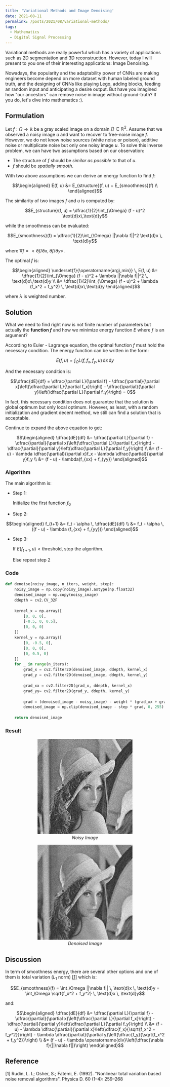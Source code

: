 ```yaml
---
title: 'Variational Methods and Image Denoising'
date: 2021-08-11
permalink: /posts/2021/08/variational-methods/
tags:
  - Mathematics
  - Digital Signal Processing
---
```


Variational methods are really powerful which has a variety of applications such as 2D segmentation and 3D reconstruction. However, today I will present to you one of their interesting applications: Image Denoising.

Nowadays, the popularity and the adaptability power of CNNs are making engineers become depend on more dataset with human labeled ground truth, and the designing of CNNs like playing Lego, adding blocks, feeding an random input and anticipating a desire output. But have you imagined how "our ancestors" can remove noise in image without ground-truth? If you do, let's dive into mathematics :).


## Formulation

Let $f: \Omega \rightarrow \mathbb{R}$ be a gray scaled image on a domain $\Omega \in \mathbb{R}^2$. Assume that we observed a noisy image $u$ and want to recover to free-noise image $f$. However, we do not know noise sources (white noise or poison), additive noise or multiplicate noise but only one noisy image $u$. To solve this inverse problem, we can have two assumptions based on our observation:

* The structure of $f$ should be *similar as possible* to that of $u$.
* $f$ should be *spatially smooth*.

With two above assumptions we can derive an energy function to find $f$:

$$\begin{aligned}
  E(f, u) &= E_{structure}(f, u) + E_{smoothness}(f) \\
\end{aligned}$$

The similarity of two images $f$ and $u$ is computed by:

$$E_{structure}(f, u) = \dfrac{1}{2}\int_{\Omega} (f - u)^2 \text{d}x\,\text{d}y$$

while the smoothness can be evaluated:

$$E_{smoothness}(f) = \dfrac{1}{2}\int_{\Omega} ||\nabla f||^2 \text{d}x \, \text{d}y$$

where $\nabla f = <\partial f/\partial x, \partial f/ \partial y>$.

The optimal $f$ is:

$$\begin{aligned}
  \underset{f}{\operatorname{arg\,min}} \, E(f, u) &= \dfrac{1}{2}\int_{\Omega} (f - u)^2 + \lambda ||\nabla f||^2 \, \text{d}x\,\text{d}y \\
  &= \dfrac{1}{2}\int_{\Omega} (f - u)^2 + \lambda (f_x^2 + f_y^2) \, \text{d}x\,\text{d}y
\end{aligned}$$

where $\lambda$ is weighted number.

## Solution

What we need to find right now is not finite number of parameters but actually the **function $f$** and how we minimize energy function $E$ where $f$ is an argument?

According to Euler - Lagrange equation, the optimal function $f$ must hold the necessary condition. The energy function can be written in the form:

$$E(f, u) = \int_{\Omega}L(f, f_x, f_y,u) \, \text{d}x \, \text{d}y$$

And the necessary condition is:

$$\dfrac{dE}{df} = \dfrac{\partial L}{\partial f} - \dfrac{\partial}{\partial x}\left(\dfrac{\partial L}{\partial f_x}\right) - \dfrac{\partial}{\partial y}\left(\dfrac{\partial L}{\partial f_y}\right) = 0$$

In fact, this necessary condition does not guarantee that the solution is global optimum but only local optimum. However, as least, with a random initialization and gradient decent method, we still can find a solution that is acceptable.

Continue to expand the above equation to get:

$$\begin{aligned}
  \dfrac{dE}{df} &= \dfrac{\partial L}{\partial f} - \dfrac{\partial}{\partial x}\left(\dfrac{\partial L}{\partial f_x}\right) - \dfrac{\partial}{\partial y}\left(\dfrac{\partial L}{\partial f_y}\right) \\
  &= (f - u) - \lambda \dfrac{\partial}{\partial x}f_x - \lambda \dfrac{\partial}{\partial y}f_y \\
  &= (f - u) - \lambda(f_{xx} + f_{yy})
\end{aligned}$$

### Algorithm

The main algorithm is:

* Step 1:
  
  Initialize the first function $f_0$

* Step 2:
  
$$\begin{aligned}
  f_{t+1} &= f_t - \alpha \, \dfrac{dE}{df} \\
          &= f_t - \alpha \, ((f - u) - \lambda (f_{xx} + f_{yy}))
\end{aligned}$$

* Step 3:
  
  If $E(f_{t + 1}, u) < \text{threshold}$, stop the algorithm.

  Else repeat step 2

### Code

```py
def denoise(noisy_image, n_iters, weight, step):
    noisy_image = np.copy(noisy_image).astype(np.float32)
    denoised_image = np.copy(noisy_image)
    ddepth = cv2.CV_32F

    kernel_x = np.array([
        [0, 0, 0],
        [-0.5, 0, 0.5],
        [0, 0, 0]
    ])
    kernel_y = np.array([
        [0, -0.5, 0],
        [0, 0, 0],
        [0, 0.5, 0]
    ])
    for _ in range(n_iters):
        grad_x = cv2.filter2D(denoised_image, ddepth, kernel_x)
        grad_y = cv2.filter2D(denoised_image, ddepth, kernel_y)

        grad_xx = cv2.filter2D(grad_x, ddepth, kernel_x)
        grad_yy= cv2.filter2D(grad_y, ddepth, kernel_y)

        grad = (denoised_image - noisy_image) - weight * (grad_xx + grad_yy)
        denoised_image = np.clip(denoised_image - step * grad, 0, 255)

    return denoised_image
```

### Result

<p align = "center">
    <img width="300"  src="/figure/variational_methods_denoising/noisy.jpg"/>
    <br>
    <i>Noisy Image</i>
</p>

<p align = "center">
    <img width="300"  src="/figure/variational_methods_denoising/denoised.jpg"/>
    <br>
    <i>Denoised Image</i>
</p>

## Discussion

In term of smoothness energy, there are several other options and one of them is total variation ($L_1$ norm) [[1]](#1) which is:

$$E_{smoothness}(f) = \int_\Omega ||\nabla f|| \, \text{d}x \, \text{d}y = \int_\Omega \sqrt{f_x^2 + f_y^2} \, \text{d}x \, \text{d}y$$

and:

$$\begin{aligned}
  \dfrac{dE}{df} &= \dfrac{\partial L}{\partial f} - \dfrac{\partial}{\partial x}\left(\dfrac{\partial L}{\partial f_x}\right) - \dfrac{\partial}{\partial y}\left(\dfrac{\partial L}{\partial f_y}\right) \\
  &= (f - u) - \lambda \dfrac{\partial}{\partial x}\left(\dfrac{f_x}{\sqrt{f_x^2 + f_y^2}}\right) - \lambda \dfrac{\partial}{\partial y}\left(\dfrac{f_y}{\sqrt{f_x^2 + f_y^2}}\right) \\
  &= (f - u) - \lambda \operatorname{div}\left(\dfrac{\nabla f}{||\nabla f||}\right)
\end{aligned}$$

## Reference

<a id="1">[1]</a>
Rudin, L. I.; Osher, S.; Fatemi, E. (1992). "Nonlinear total variation based noise removal algorithms". Physica D. 60 (1–4): 259–268